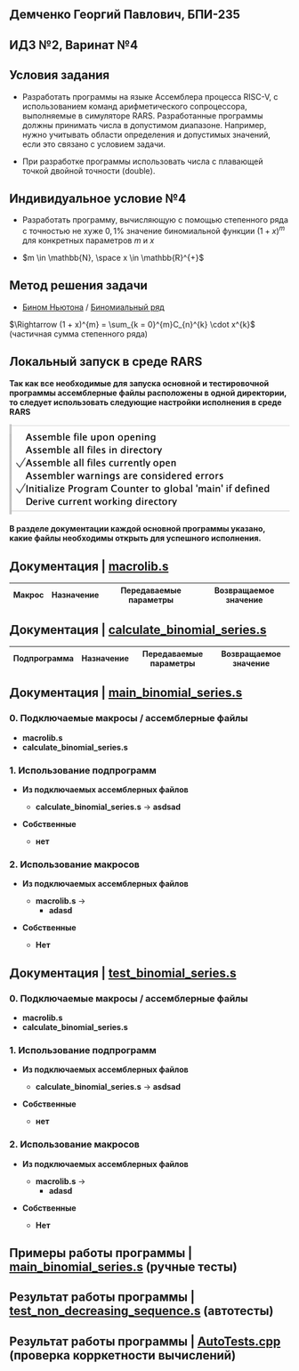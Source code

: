## Демченко Георгий Павлович, БПИ-235

## ИДЗ №2, Варинат №4

## Условия задания

* Разработать программы на языке Ассемблера процесса RISC-V, с использованием команд арифметического сопроцессора, выполняемые в симуляторе RARS. Разработанные программы должны принимать числа в допустимом диапазоне. Например, нужно учитывать области определения и допустимых значений, если это связано с условием задачи.

* При разработке программы использовать числа с плавающей
точкой двойной точности (double).

## Индивидуальное условие №4

* Разработать программу, вычисляющую с помощью степенного ряда с точностью не хуже $0,1 \%$ значение биномиальной функции $(1 + x)^{m}$ для конкретных параметров $m$ и $x$

* $m \in \mathbb{N}, \space x \in \mathbb{R}^{+}$

## Метод решения задачи

* [Бином Ньютона](https://ru.wikipedia.org/wiki/%D0%91%D0%B8%D0%BD%D0%BE%D0%BC_%D0%9D%D1%8C%D1%8E%D1%82%D0%BE%D0%BD%D0%B0) / [Биномиальный ряд](https://ru.wikipedia.org/wiki/%D0%91%D0%B8%D0%BD%D0%BE%D0%BC%D0%B8%D0%B0%D0%BB%D1%8C%D0%BD%D1%8B%D0%B9_%D1%80%D1%8F%D0%B4)

$\Rightarrow (1 + x)^{m} = \sum_{k = 0}^{m}C_{n}^{k} \cdot x^{k}$ (частичная сумма степенного ряда)


## Локальный запуск в среде RARS

**Так как все необходимые для запуска основной и тестировочной программы ассемблерные файлы расположены в одной директории, то следует использовать следующие настройки исполнения в среде RARS**

![rars-boot-options](img/rars_boot_settings.png)

**В разделе документации каждой основной программы указано, какие файлы необходимы открыть для успешного исполнения.**

## Документация | [macrolib.s](https://github.com/AvtorPaka/CSA_RISC-V/tree/master/src/IndHW/BinomialSeries/macrolib.s)

|  **Макрос** | **Назначение**  |  **Передаваемые параметры** | **Возвращаемое значение** 
| ---------- | -------------- |  ------------ | ------------ |

## Документация | [calculate_binomial_series.s](https://github.com/AvtorPaka/CSA_RISC-V/tree/master/src/IndHW/BinomialSeries/calculate_binomial_series.s)

|  **Подпрограмма** | **Назначение**  |  **Передаваемые параметры** | **Возвращаемое значение** 
| ---------- | -------------- |  ------------ | ------------ |


## Документация | [main_binomial_series.s](https://github.com/AvtorPaka/CSA_RISC-V/tree/master/src/IndHW/BinomialSeries/main_binomial_series.s)

### 0. Подключаемые макросы / ассемблерные файлы

- **macrolib.s**
- **calculate_binomial_series.s**

### 1. Использование подпрограмм

- **Из подключаемых ассемблерных файлов**
    - **calculate_binomial_series.s** -> **asdsad**

- **Собственные**
    - **нет**

### 2. Использование макросов

- **Из подключаемых ассемблерных файлов**
    - **macrolib.s** ->
        -  **adasd**

- **Собственные**
    - **Нет**


## Документация | [test_binomial_series.s](https://github.com/AvtorPaka/CSA_RISC-V/tree/master/src/IndHW/BinomialSeries/test_binomial_series.s)


### 0. Подключаемые макросы / ассемблерные файлы

- **macrolib.s**
- **calculate_binomial_series.s**

### 1. Использование подпрограмм

- **Из подключаемых ассемблерных файлов**
    - **calculate_binomial_series.s** -> **asdsad**

- **Собственные**
    - **нет**

### 2. Использование макросов

- **Из подключаемых ассемблерных файлов**
    - **macrolib.s** ->
        -  **adasd**

- **Собственные**
    - **Нет**


## Примеры работы программы | [main_binomial_series.s](https://github.com/AvtorPaka/CSA_RISC-V/tree/master/src/IndHW/BinomialSeries/main_binomial_series.s) (ручные тесты)

## Результат работы программы | [test_non_decreasing_sequence.s](https://github.com/AvtorPaka/CSA_RISC-V/tree/master/src/IndHW/BinomialSeries/test_binomial_series.s) (автотесты)

## Результат работы программы | [AutoTests.cpp](https://github.com/AvtorPaka/CSA_RISC-V/tree/master/src/IndHW/BinomialSeries/AutoTests.cpp) (проверка корркетности вычислений)